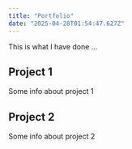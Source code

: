 ```yaml
---
title: "Portfolio"
date: "2025-04-28T01:54:47.627Z"
---
```



This is what I have done …


## Project 1

Some info about project 1


## Project 2

Some info about project 2

